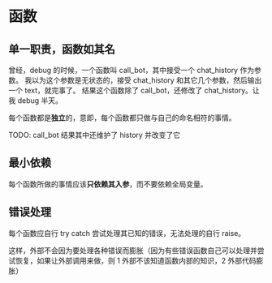 # 函数

## 单一职责，函数如其名

曾经，debug 的时候，一个函数叫 call_bot，其中接受一个 chat_history 作为参数。
我以为这个参数是无状态的，接受 chat_history 和其它几个参数，然后输出一个 text，就完事了。
结果这个函数除了 call_bot，还修改了 chat_history。让我 debug 半天。

每个函数都是**独立**的，意即，每个函数都只做与自己的命名相符的事情。

TODO: call_bot 结果其中还维护了 history 并改变了它

## 最小依赖

每个函数所做的事情应该**只依赖其入参**，而不要依赖全局变量。

## 错误处理

每个函数应自行 try catch 尝试处理其已知的错误，无法处理的自行 raise。

这样，外部不会因为要处理各种错误而膨胀（因为有些错误函数自己可以处理并尝试恢复，如果让外部调用来做，则 1 外部不该知道函数内部的知识，2 外部代码膨胀）
